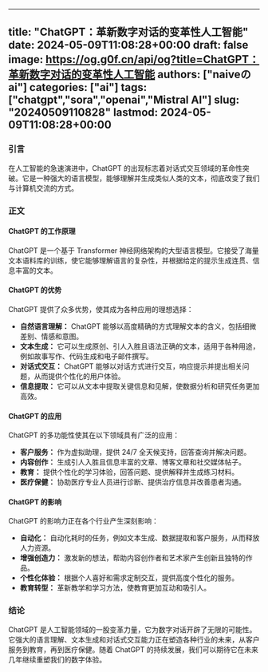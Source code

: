 
---
title: "ChatGPT：革新数字对话的变革性人工智能"
date: 2024-05-09T11:08:28+00:00
draft: false
image: https://og.g0f.cn/api/og?title=ChatGPT：革新数字对话的变革性人工智能
authors: ["naiveのai"]
categories: ["ai"]
tags: ["chatgpt","sora","openai","Mistral AI"]
slug: "20240509110828"
lastmod: 2024-05-09T11:08:28+00:00
---
### 引言

在人工智能的急速演进中，ChatGPT 的出现标志着对话式交互领域的革命性突破。它是一种强大的语言模型，能够理解并生成类似人类的文本，彻底改变了我们与计算机交流的方式。

### 正文

#### ChatGPT 的工作原理

ChatGPT 是一个基于 Transformer 神经网络架构的大型语言模型。它接受了海量文本语料库的训练，使它能够理解语言的复杂性，并根据给定的提示生成连贯、信息丰富的文本。

#### ChatGPT 的优势

ChatGPT 提供了众多优势，使其成为各种应用的理想选择：

- **自然语言理解：** ChatGPT 能够以高度精确的方式理解文本的含义，包括细微差别、情感和意图。
- **文本生成：** 它可以生成原创、引人入胜且语法正确的文本，适用于各种用途，例如故事写作、代码生成和电子邮件撰写。
- **对话式交互：** ChatGPT 能够以对话方式进行交互，响应提示并提出相关问题，从而提供个性化的用户体验。
- **信息提取：** 它可以从文本中提取关键信息和见解，使数据分析和研究任务更加高效。

#### ChatGPT 的应用

ChatGPT 的多功能性使其在以下领域具有广泛的应用：

- **客户服务：** 作为虚拟助理，提供 24/7 全天候支持，回答查询并解决问题。
- **内容创作：** 生成引人入胜且信息丰富的文章、博客文章和社交媒体帖子。
- **教育：** 提供个性化的学习体验，回答问题、提供解释并生成练习材料。
- **医疗保健：** 协助医疗专业人员进行诊断、提供治疗信息并改善患者沟通。

#### ChatGPT 的影响

ChatGPT 的影响力正在各个行业产生深刻影响：

- **自动化：** 自动化耗时的任务，例如文本生成、数据提取和客户服务，从而释放人力资源。
- **增强创造力：** 激发新的想法，帮助内容创作者和艺术家产生创新且独特的作品。
- **个性化体验：** 根据个人喜好和需求定制交互，提供高度个性化的服务。
- **教育转型：** 革新教学和学习方法，使教育更加互动和吸引人。

### 结论

ChatGPT 是人工智能领域的一股变革力量，它为数字对话开辟了无限的可能性。它强大的语言理解、文本生成和对话式交互能力正在塑造各种行业的未来，从客户服务到教育，再到医疗保健。随着 ChatGPT 的持续发展，我们可以期待它在未来几年继续重塑我们的数字体验。